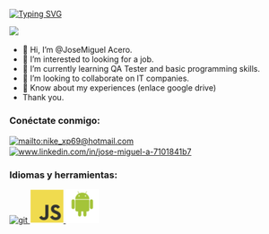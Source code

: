 <a href="https://github.com/JoseMiguell2023"><img src="https://readme-typing-svg.demolab.com?font=Young+Serif&size=30&pause=1000&color=19C0FF&center=FALSO&vCenter=FALSO&repeat=verdadero&random=FALSO&width=435&lines=QA+Tester;QA+Tester;QA+Tester;QA+Tester;QA+Tester;QA+Tester" alt="Typing SVG" /></a>

<a href="https://github.com/JoseMiguell2023"><img src="https://www.gcreddy.com/wp-content/uploads/2018/08/Manual-Testing.jpg" /></a>

- 👋 Hi, I’m @JoseMiguel Acero.
- 👀 I’m interested to looking for a job.
- 🌱 I’m currently learning QA Tester and basic programming skills.
- 💞️ I’m looking to collaborate on IT companies.
- 📄 Know about my experiences (enlace google drive)
- Thank you.

<h3 align="left">Conéctate conmigo:</h3>
<p align="left">
  <a href="mailto:nike_xp69@hotmail.com" target="blank"><img align="center" src="https://img.icons8.com/fluency/48/000000/apple-mail.png" alt="mailto:nike_xp69@hotmail.com" height="60" width="60" href="https:/ /linkedin.com/in/www.linkedin.com/in/jose-miguel-a-7101841b7" target="blank"><img align="center" src="https://img.icons8.com/fluency/48/000000/linkedin.png" alt="www.linkedin.com/in/jose-miguel-a-7101841b7" height="60" width="60" /></a> 

</p>


<h3 align="left">Idiomas y herramientas:</h3>
<p align="left"> <a href="https://git -scm.com/" target="_blank" rel="noreferrer"> <img src="https://www.vectorlogo.zone/logos/git-scm/git-scm-icon.svg" alt="git " ancho="05" alto="05"/> </a> <a href="https://developer.mozilla.org/en-US/docs/Web/JavaScript" target="_blank" rel=" noreferrer"> <img src="https://raw.githubusercontent.com/devicons/devicon/master/icons/javascript/javascript-original.svg" alt="javascript" width="60" height="60"/ > </a> <a href="https://developer.android.com" target="_blank" rel="noreferrer"> <img src= "https://raw.githubusercontent.com/devicons/devicon/master/icons/android/android-original-wordmark.svg" alt="android" width="60" height="60"/> </a>
 </p>







